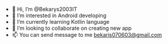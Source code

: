 - 👋 Hi, I’m @Bekarys2003IT
- 👀 I’m interested in Android developing
- 🌱 I’m currently learning Kotlin language
- 💞️ I’m looking to collaborate on creating new app
- 📫 You can send message to me bekaris070603@gmail.com


